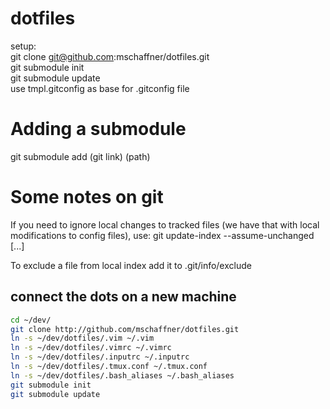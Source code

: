 dotfiles
========
setup:<br>
git clone git@github.com:mschaffner/dotfiles.git<br>
git submodule init<br>
git submodule update<br>
use tmpl.gitconfig as base for .gitconfig file

Adding a submodule
==================
git submodule add (git link) (path)

Some notes on git
=================
If you need to ignore local changes to tracked files (we have that with local
modifications to config files), use:
git update-index --assume-unchanged [<file>...]

To exclude a file from local index add it to .git/info/exclude

connect the dots on a new machine
---------------------------------
```bash
cd ~/dev/
git clone http://github.com/mschaffner/dotfiles.git
ln -s ~/dev/dotfiles/.vim ~/.vim
ln -s ~/dev/dotfiles/.vimrc ~/.vimrc
ln -s ~/dev/dotfiles/.inputrc ~/.inputrc
ln -s ~/dev/dotfiles/.tmux.conf ~/.tmux.conf
ln -s ~/dev/dotfiles/.bash_aliases ~/.bash_aliases
git submodule init
git submodule update
